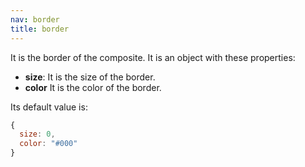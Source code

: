 ```yaml
---
nav: border
title: border
---
```


It is the border of the composite. It is an object with these properties:

- **size**: It is the size of the border.
- **color** It is the color of the border.

Its default value is:

```javascript
{
  size: 0,
  color: "#000"
}
```
